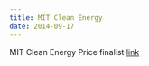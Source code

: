 ```yaml
---
title: MIT Clean Energy
date: 2014-09-17
---
```


MIT Clean Energy Price finalist [link](http://cep.mit.edu/cep/2015/teams/semifinalists/aquafresco)

